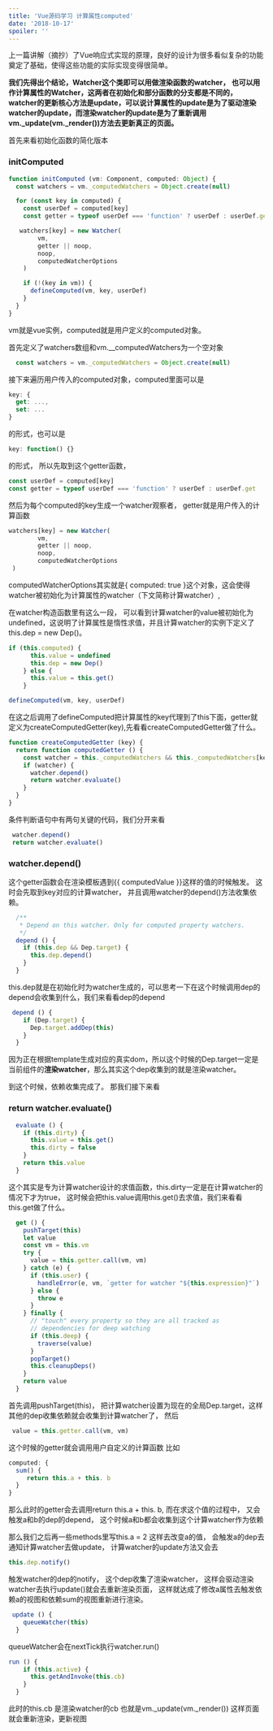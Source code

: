 ```yaml
---
title: 'Vue源码学习 计算属性computed'
date: '2018-10-17'
spoiler: ''
---
```


  上一篇讲解（摘抄）了Vue响应式实现的原理，良好的设计为很多看似复杂的功能奠定了基础，使得这些功能的实际实现变得很简单。

**我们先得出个结论，Watcher这个类即可以用做渲染函数的watcher， 也可以用作计算属性的Watcher，这两者在初始化和部分函数的分支都是不同的， watcher的更新核心方法是update，可以说计算属性的update是为了驱动渲染watcher的update，而渲染watcher的update是为了重新调用vm._update(vm._render())方法去更新真正的页面。**

首先来看初始化函数的简化版本

### initComputed
```js
function initComputed (vm: Component, computed: Object) {
  const watchers = vm._computedWatchers = Object.create(null)

  for (const key in computed) {
    const userDef = computed[key]
    const getter = typeof userDef === 'function' ? userDef : userDef.get

   watchers[key] = new Watcher(
        vm,
        getter || noop,
        noop,
        computedWatcherOptions
    )

    if (!(key in vm)) {
      defineComputed(vm, key, userDef)
    }
  }
}
```
vm就是vue实例，computed就是用户定义的computed对象。

首先定义了watchers数组和vm.__computedWatchers为一个空对象
```js
  const watchers = vm._computedWatchers = Object.create(null)
```
接下来遍历用户传入的computed对象，computed里面可以是
```js
key: {
  get: ...,
  set: ...
}
```
的形式，也可以是
```js
key: function() {}
```
的形式， 所以先取到这个getter函数，
```js
const userDef = computed[key]
const getter = typeof userDef === 'function' ? userDef : userDef.get
```

然后为每个computed的key生成一个watcher观察者， getter就是用户传入的计算函数
```js
watchers[key] = new Watcher(
        vm,
        getter || noop,
        noop,
        computedWatcherOptions
 )
```
computedWatcherOptions其实就是{ computed: true }这个对象，这会使得watcher被初始化为计算属性的watcher（下文简称计算watcher）,

在watcher构造函数里有这么一段，
可以看到计算watcher的value被初始化为undefined，这说明了计算属性是惰性求值，并且计算watcher的实例下定义了this.dep = new Dep()。
```js
if (this.computed) {
      this.value = undefined
      this.dep = new Dep()
    } else {
      this.value = this.get()
    }
```


```js
defineComputed(vm, key, userDef)
```

在这之后调用了defineComputed把计算属性的key代理到了this下面，getter就定义为createComputedGetter(key),先看看createComputedGetter做了什么。
```js
function createComputedGetter (key) {
  return function computedGetter () {
    const watcher = this._computedWatchers && this._computedWatchers[key]
    if (watcher) {
      watcher.depend()
      return watcher.evaluate()
    }
  }
}
```
条件判断语句中有两句关键的代码，我们分开来看
```js
 watcher.depend()
 return watcher.evaluate()
```

### watcher.depend()

这个getter函数会在渲染模板遇到{{ computedValue }}这样的值的时候触发。
这时会先取到key对应的计算watcher， 并且调用watcher的depend()方法收集依赖。
```js
  /**
   * Depend on this watcher. Only for computed property watchers.
   */
  depend () {
    if (this.dep && Dep.target) {
      this.dep.depend()
    }
  }
```
this.dep就是在初始化时为watcher生成的，可以思考一下在这个时候调用dep的depend会收集到什么，我们来看看dep的depend
```js
 depend () {
    if (Dep.target) {
      Dep.target.addDep(this)
    }
  }

```
因为正在根据template生成对应的真实dom，所以这个时候的Dep.target一定是当前组件的**渲染watcher**，那么其实这个dep收集到的就是渲染watcher。

到这个时候，依赖收集完成了。 那我们接下来看
### return watcher.evaluate()
```js
  evaluate () {
    if (this.dirty) {
      this.value = this.get()
      this.dirty = false
    }
    return this.value
  }

```
这个其实是专为计算watcher设计的求值函数，this.dirty一定是在计算watcher的情况下才为true，
这时候会把this.value调用this.get()去求值，我们来看看this.get做了什么。

```js
  get () {
    pushTarget(this)
    let value
    const vm = this.vm
    try {
      value = this.getter.call(vm, vm)
    } catch (e) {
      if (this.user) {
        handleError(e, vm, `getter for watcher "${this.expression}"`)
      } else {
        throw e
      }
    } finally {
      // "touch" every property so they are all tracked as
      // dependencies for deep watching
      if (this.deep) {
        traverse(value)
      }
      popTarget()
      this.cleanupDeps()
    }
    return value
  }
```
首先调用pushTarget(this)， 把计算watcher设置为现在的全局Dep.target，这样其他的dep收集依赖就会收集到计算watcher了， 然后
```js
 value = this.getter.call(vm, vm)
```
这个时候的getter就会调用用户自定义的计算函数 比如
```js
computed: {
  sum() {
     return this.a + this. b
  }
}
```
那么此时的getter会去调用return this.a + this. b,
而在求这个值的过程中， 又会触发a和b的dep的depend， 这个时候a和b都会收集到这个计算watcher作为依赖

那么我们之后再一些methods里写this.a = 2 这样去改变a的值， 会触发a的dep去通知计算watcher去做update， 计算watcher的update方法又会去
```js
this.dep.notify()
```
触发watcher的dep的notify， 这个dep收集了渲染watcher， 这样会驱动渲染watcher去执行update()就会去重新渲染页面， 这样就达成了修改a属性去触发依赖a的视图和依赖sum的视图重新进行渲染。
```js
 update () {
    queueWatcher(this)
  }
```
queueWatcher会在nextTick执行watcher.run()
```js
run () {
    if (this.active) {
      this.getAndInvoke(this.cb)
    }
  }
```
此时的this.cb 是渲染watcher的cb 也就是vm._update(vm._render())
这样页面就会重新渲染，更新视图
  
